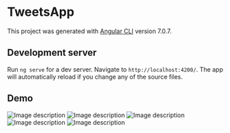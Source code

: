 # TweetsApp

This project was generated with [Angular CLI](https://github.com/angular/angular-cli) version 7.0.7.

## Development server

Run `ng serve` for a dev server. Navigate to `http://localhost:4200/`. The app will automatically reload if you change any of the source files.

## Demo

![Image description](https://github.com/wbosoft/TwitterFront/blob/master/images/1.PNG) 
![Image description](https://github.com/wbosoft/TwitterFront/blob/master/images/2.PNG) 
![Image description](https://github.com/wbosoft/TwitterFront/blob/master/images/3.PNG) 
![Image description](https://github.com/wbosoft/TwitterFront/blob/master/images/4.PNG) 
![Image description](https://github.com/wbosoft/TwitterFront/blob/master/images/5.PNG) 
